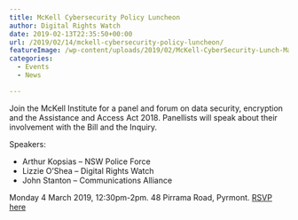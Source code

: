 ```yaml
---
title: McKell Cybersecurity Policy Luncheon
author: Digital Rights Watch
date: 2019-02-13T22:35:50+00:00
url: /2019/02/14/mckell-cybersecurity-policy-luncheon/
featureImage: /wp-content/uploads/2019/02/McKell-CyberSecurity-Lunch-March-2019.jpg
categories:
  - Events
  - News

---
```

Join the McKell Institute for a panel and forum on data security, encryption and the Assistance and Access Act 2018. Panellists will speak about their involvement with the Bill and the Inquiry.

Speakers:

  * Arthur Kopsias &#8211; NSW Police Force
  * Lizzie O&#8217;Shea &#8211; Digital Rights Watch
  * John Stanton &#8211; Communications Alliance

Monday 4 March 2019, 12:30pm-2pm. 48 Pirrama Road, Pyrmont. [RSVP here][1]

 [1]: mailto:mckell@mckellinstitute.org.au
